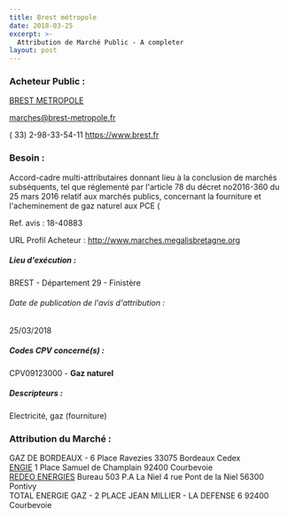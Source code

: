 ```yaml
---
title: Brest métropole
date: 2018-03-25
excerpt: >-
  Attribution de Marché Public - A completer
layout: post
---
```


### Acheteur Public : 
<a href="/acheteur-137/siren-242900314"> BREST METROPOLE</a><br/>



marches@brest-metropole.fr

( 33) 2-98-33-54-11
https://www.brest.fr
### Besoin :

Accord-cadre multi-attributaires donnant lieu à la conclusion de marchés subséquents, tel que réglementé par l'article 78 du décret no2016-360 du 25 mars 2016 relatif aux marchés publics, concernant la fourniture et l'acheminement de gaz naturel aux PCE (

Ref. avis : 18-40883

URL Profil Acheteur : http://www.marches.megalisbretagne.org

##### Lieu d'exécution :

BREST - Département 29 - Finistère

###### Date de publication de l'avis d'attribution : 
25/03/2018

##### Codes CPV concerné(s) :
CPV09123000 - **Gaz naturel** <br/>

##### Descripteurs :
Electricité, gaz (fourniture) <br/>

### Attribution du Marché :
GAZ DE BORDEAUX - 6 Place Ravezies 33075 Bordeaux Cedex <br/>
<a href="/entreprise-572/siren-542107651"> ENGIE</a>    1 Place Samuel de Champlain 92400 Courbevoie <br/>
<a href="/entreprise-577/siren-802053330"> REDEO ENERGIES</a>    Bureau 503 P.A La Niel 4 rue Pont de la Niel 56300 Pontivy <br/>
TOTAL ENERGIE GAZ - 2 PLACE JEAN MILLIER - LA DEFENSE 6 92400 Courbevoie <br/>
